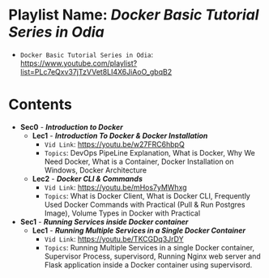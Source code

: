 # Playlist Name: _Docker Basic Tutorial Series in Odia_

- `Docker Basic Tutorial Series in Odia`: https://www.youtube.com/playlist?list=PLc7eQxv37jTzVVet8LI4X6JiAoO_gbqB2

# Contents

- **Sec0** - **_Introduction to Docker_**
  - **Lec1** - **_Introduction To Docker & Docker Installation_**
    - `Vid Link`: https://youtu.be/w27FRC6hbpQ
    - `Topics`: DevOps PipeLine Explanation, What is Docker, Why We Need Docker, What is a Container, Docker Installation on Windows, Docker Architecture
  - **Lec2** - **_Docker CLI & Commands_**
    - `Vid Link`: https://youtu.be/mHos7yMWhxg
    - `Topics`: What is Docker Client, What is Docker CLI, Frequently Used Docker Commands with Practical (Pull & Run Postgres Image), Volume Types in Docker with Practical
- **Sec1** - **_Running Services inside Docker container_**
  - **Lec1** - **_Running Multiple Services in a Single Docker Container_**
    - `Vid Link`: https://youtu.be/TKCGDq3JrDY
    - `Topics`: Running Multiple Services in a single Docker container, Supervisor Process, supervisord, Running Nginx web server and Flask application inside a Docker container using supervisord.
